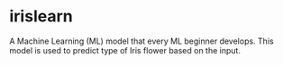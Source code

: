 # irislearn
A Machine Learning (ML) model that every ML beginner develops. This model is used to predict type of Iris flower based on the input.
